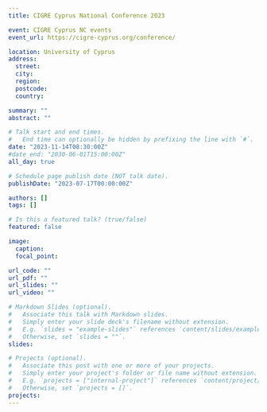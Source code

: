 ```yaml
---
title: CIGRE Cyprus National Conference 2023

event: CIGRE Cyprus NC events
event_url: https://cigre-cyprus.org/conference/

location: University of Cyprus
address:
  street: 
  city: 
  region: 
  postcode: 
  country: 

summary: ""
abstract: ""

# Talk start and end times.
#   End time can optionally be hidden by prefixing the line with `#`.
date: "2023-11-14T08:30:00Z"
#date_end: "2030-06-01T15:00:00Z"
all_day: true

# Schedule page publish date (NOT talk date).
publishDate: "2023-07-17T00:00:00Z"

authors: []
tags: []

# Is this a featured talk? (true/false)
featured: false

image:
  caption: 
  focal_point: 

url_code: ""
url_pdf: ""
url_slides: ""
url_video: ""

# Markdown Slides (optional).
#   Associate this talk with Markdown slides.
#   Simply enter your slide deck's filename without extension.
#   E.g. `slides = "example-slides"` references `content/slides/example-slides.md`.
#   Otherwise, set `slides = ""`.
slides:

# Projects (optional).
#   Associate this post with one or more of your projects.
#   Simply enter your project's folder or file name without extension.
#   E.g. `projects = ["internal-project"]` references `content/project/deep-learning/index.md`.
#   Otherwise, set `projects = []`.
projects:
---
```




